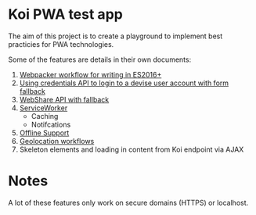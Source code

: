 # Koi PWA test app

The aim of this project is to create a playground to implement best practicies for PWA technologies. 

Some of the features are details in their own documents:

1. [Webpacker workflow for writing in ES2016+](docs/WEBPACKER.md)  
1. [Using credentials API to login to a devise user account with form fallback](docs/CREDENTIALS.md)  
1. [WebShare API with fallback](docs/WEBSHARE.md)  
1. [ServiceWorker](docs/SERVICEWORKER.md)  
    - Caching
    - Notifcations 
1. [Offline Support](docs/OFFLINE.md)  
1. [Geolocation workflows](docs/GEOLOCATION.md)  
1. Skeleton elements and loading in content from Koi endpoint via AJAX 

# Notes

A lot of these features only work on secure domains (HTTPS) or localhost.  
